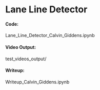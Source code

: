 # Lane Line Detector

#### Code:

Lane_Line_Detector_Calvin_Giddens.ipynb

#### Video Output:

test_videos_output/

#### Writeup:

Writeup_Calvin_Giddens.ipynb
